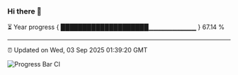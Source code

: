 ### Hi there 👋

⏳ Year progress { ████████████████████▁▁▁▁▁▁▁▁▁▁ } 67.14 %

---

⏰ Updated on Wed, 03 Sep 2025 01:39:20 GMT

![Progress Bar CI](https://github.com/liununu/liununu/workflows/Progress%20Bar%20CI/badge.svg)
